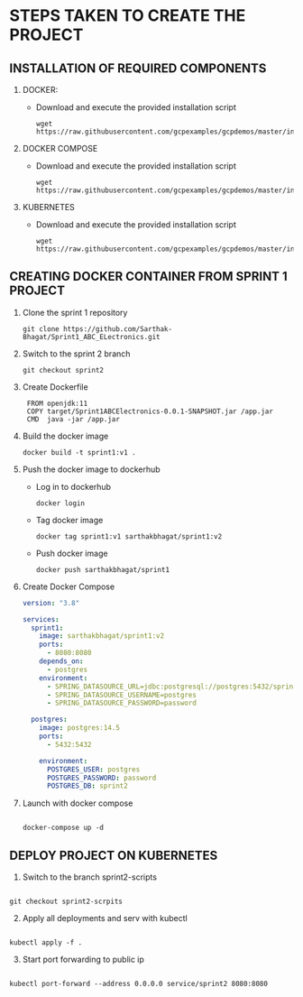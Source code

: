 # STEPS TAKEN TO CREATE THE PROJECT

## INSTALLATION OF REQUIRED COMPONENTS

1. DOCKER:

   - Download and execute the provided installation script

     ```
     wget https://raw.githubusercontent.com/gcpexamples/gcpdemos/master/installation_scripts/install_docker_ubuntu
     ```

2. DOCKER COMPOSE

   - Download and execute the provided installation script

     ```
     wget https://raw.githubusercontent.com/gcpexamples/gcpdemos/master/installation_scripts/install_dockercompose
     ```

3. KUBERNETES

   - Download and execute the provided installation script

     ```
     wget https://raw.githubusercontent.com/gcpexamples/gcpdemos/master/installation_scripts/install_kubectl
     ```

## CREATING DOCKER CONTAINER FROM SPRINT 1 PROJECT

1. Clone the sprint 1 repository

   ```
   git clone https://github.com/Sarthak-Bhagat/Sprint1_ABC_ELectronics.git
   ```

2. Switch to the sprint 2 branch

   ```
   git checkout sprint2
   ```

3. Create Dockerfile

   ```docker
    FROM openjdk:11
    COPY target/Sprint1ABCElectronics-0.0.1-SNAPSHOT.jar /app.jar
    CMD  java -jar /app.jar
   ```

4. Build the docker image

   ```
   docker build -t sprint1:v1 .
   ```

5. Push the docker image to dockerhub

   - Log in to dockerhub

     ```
     docker login
     ```

   - Tag docker image
     ```
     docker tag sprint1:v1 sarthakbhagat/sprint1:v2
     ```
   - Push docker image
     ```
     docker push sarthakbhagat/sprint1
     ```

6. Create Docker Compose

   ```yml
   version: "3.8"

   services:
     sprint1:
       image: sarthakbhagat/sprint1:v2
       ports:
         - 8080:8080
       depends_on:
         - postgres
       environment:
         - SPRING_DATASOURCE_URL=jdbc:postgresql://postgres:5432/sprint2
         - SPRING_DATASOURCE_USERNAME=postgres
         - SPRING_DATASOURCE_PASSWORD=password

     postgres:
       image: postgres:14.5
       ports:
         - 5432:5432

       environment:
         POSTGRES_USER: postgres
         POSTGRES_PASSWORD: password
         POSTGRES_DB: sprint2
   ```

7. Launch with docker compose

   ```

   docker-compose up -d

   ```

## DEPLOY PROJECT ON KUBERNETES

1. Switch to the branch sprint2-scripts

```

git checkout sprint2-scrpits

```

2. Apply all deployments and serv with kubectl

```

kubectl apply -f .

```

3. Start port forwarding to public ip

```

kubectl port-forward --address 0.0.0.0 service/sprint2 8080:8080

```
